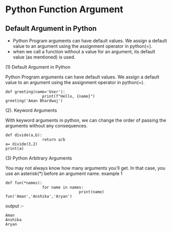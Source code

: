 # Python Function Argument

## Default Argument in Python
* Python Program arguments can have default values. We assign a default value to an argument using the assignment operator in python(=). 
* when we call a function without a value for an argument, its default value (as mentioned) is used.

(1) Default Argument in Python

Python Program arguments can have default values. We assign a default value to an argument using the assignment operator in python(=).
```
def greeting(name='User'):
                print(f"Hello, {name}")
greeting('Aman Bhardwaj')
```
(2).  Keyword Arguments

With keyword arguments in python, we can change the order of passing the arguments without any consequences. 

```
def divide(a,b):
                return a/b
a= divide(3,2)
print(a)

```
(3) Python Arbitrary Arguments

You may not always know how many arguments you’ll get. In that case, you use an asterisk(*) before an argument name.
example 1

```
def fun(*names):
                for name in names:
                                print(name)
fun('Aman','Anshika','Aryan')  
```
output :- 
```
Aman
Anshika
Aryan
```

